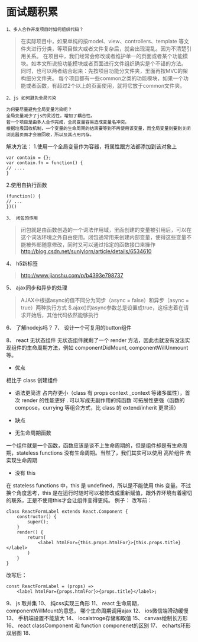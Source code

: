 # 面试题积累
  
    1、多人合作开发项目时如何组织代码？

  > 在实际项目中，如果单纯的按model、view、controllers、template 等文件夹进行分类，等项目做大或者文件复杂后，就会出现混乱。因为不清楚引用关系。
> 在项目中，我们经常会修改或者维护单一的页面或者某个功能模块。如本文所说按功能模块或者页面进行文件组织确实是个不错的方法。
> 同时，也可以两者结合起来：先按项目功能分文件夹，里面再按MVC的架构细分文件夹。
> 每个项目都有一些common之类的功能模块，如果一个功能或者函数，有超过2个以上的页面使用，就将它放于common文件夹。
 
    2、js 如何避免全局污染
```
为何要尽量避免全局变量污染呢？
全局变量减少了js的灵活性，增加了耦合性。
若一个项目是由多人合作完成，全局变量容易造成变量名冲突。
根据垃圾回收机制，一个变量的生命周期的结束要等到不再使用该变量，而全局变量则要到关闭浏览器页面才会被回收，所以及其占用内存。
```
解决方法：
1.使用一个全局变量作为容器，将属性跟方法都添加到该对象上
```
var contain = {};
var contain.fn = function() {
// ....
}
```
2.使用自执行函数
```
(function() {
// ...
})()
```



    3、 闭包的作用
> 闭包就是由函数创造的一个词法作用域，里面创建的变量被引用后，可以在这个词法环境之外自由使用。闭包通常用来创建内部变量，使得这些变量不能被外部随意修改，同时又可以通过指定的函数接口来操作
> http://blog.csdn.net/sunlylorn/article/details/6534610

4、 h5新标签

> http://www.jianshu.com/p/b4393e798737

5、 ajax同步和异步的处理

> AJAX中根据async的值不同分为同步（async = false）和异步（async = true）两种执行方式
> $.ajax()的async参数总是设置成true，这标志着在请求开始后，其他代码依然能够执行

6、 了解nodejs吗？
7、 设计一个可复用的button组件

8、 react 无状态组件
    无状态组件就剩了一个 render 方法，因此也就没有没法实现组件的生命周期方法，例如 componentDidMount, componentWillUnmount 等。
- 优点

相比于 class 创建组件

- 语法更简洁
占内存更小（class 有 props context _context 等诸多属性），首次 render 的性能更好
. 可以写成无副作用的纯函数
可拓展性更强（函数的 compose，currying 等组合方式，比 class 的 extend/inherit 更灵活）
- 缺点

- 无生命周期函数

一个组件就是一个函数，函数应该是谈不上生命周期的，但是组件却是有生命周期，stateless functions 没有生命周期。当然了，我们其实可以使用 高阶组件 去实现生命周期

- 没有 this

在 stateless functions 中，this 是 undefined，所以是不能使用 this 变量。不过换个角度思考，this 是在运行时随时可以被修改或重新赋值，跟外界环境有着密切的联系，正是不使用this才会让组件变得更纯。
例子：
改写前：
```
class ReactFormLabel extends React.Component {
    constructor() {
        super();
    }
    render() {
        return(
            <label htmlFor={this.props.htmlFor}>{this.props.title}</label>
        )
    }
}
```
改写后： 
```
const ReactFormLabel = (props) => 
    <label htmlFor={props.htmlFor}>{props.title}</label>;
```
9、 js 取并集
10、 纯css实现三角形
11、 react 生命周期， componentWillMount的意思， 哪个生命周期调用ajax
12、 ios微信端滑动缓慢
13、 手机端设置不能放大
14、 localstroge存储和取值
15、 canvas绘制长方形
16、 react classComponent 和 function componenet的区别
17、 echarts环形双层图
18、 
